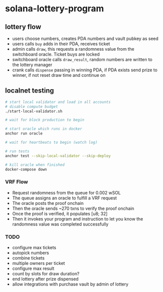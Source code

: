 # solana-lottery-program

## lottery flow

- users choose numbers, creates PDA numbers and vault pubkey as seed
- users calls `buy` adds in their PDA, receives ticket
- admin calls `draw`, this requests a randomness value from the switchboard oracle. Ticket buys are locked
- switchboard oracle calls `draw_result`, random numbers are written to the lottery manager
- crank calls `dispense` passing in winning PDA, if PDA exists send prize to winner, if not reset draw time and continue on

## localnet testing

```bash
# start local validator and load in all accounts
# disable compute budget
./start-local-validator.sh

# wait for block production to begin

# start oracle which runs in docker 
anchor run oracle

# wait for heartbeats to begin (watch log)

# run tests
anchor test --skip-local-validator --skip-deploy

# kill oracle when finished
docker-compose down
```

### VRF Flow

- Request randomness from the queue for 0.002 wSOL
- The queue assigns an oracle to fulfill a VRF request
- The oracle posts the proof onchain
- Then the oracle sends ~270 txns to verify the proof onchain 
- Once the proof is verified, it populates [u8; 32]
- Then it invokes your program and instruction to let you know the randomness value was completed successfully

### TODO

- configure max tickets
- autopick numbers
- combine tickets
- multiple owners per ticket
- configure max result
- count by slots for draw duration?
- end lottery after prize dispensed
- allow integrations with purchase vault by admin of lottery